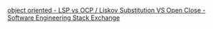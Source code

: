 [object oriented - LSP vs OCP / Liskov Substitution VS Open Close - Software Engineering Stack Exchange](https://softwareengineering.stackexchange.com/questions/178488/lsp-vs-ocp-liskov-substitution-vs-open-close/178515#178515)
